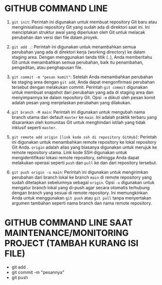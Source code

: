 # GITHUB COMMAND LINE

1. `git init`: Perintah ini digunakan untuk membuat repository Git baru atau menginisialisasi repository Git yang sudah ada di direktori saat ini. Ini menciptakan struktur awal yang diperlukan oleh Git untuk melacak perubahan dan versi dari file dalam proyek.

2. `git add .`: Perintah ini digunakan untuk menambahkan semua perubahan yang ada di direktori kerja (working directory) ke dalam staging area. Dengan menggunakan tanda titik (`.`), Anda memberitahu Git untuk menambahkan semua perubahan, baik itu penambahan, pengeditan, atau penghapusan file.

3. `git commit -m "pesan komit"`: Setelah Anda menambahkan perubahan ke staging area dengan `git add`, Anda dapat mengonfirmasi perubahan tersebut dengan melakukan commit. Perintah `git commit` digunakan untuk membuat snapshot dari perubahan yang ada di staging area dan menyimpannya ke dalam repository Git. Opsi `-m` diikuti oleh pesan komit adalah pesan yang menjelaskan perubahan yang dilakukan.

4. `git branch -M main`: Perintah ini digunakan untuk mengubah nama branch utama dari default `master` ke `main`. Ini adalah praktik terbaru yang disarankan oleh komunitas Git untuk menghindari istilah yang tidak inklusif seperti `master`.

5. `git remote add origin [link kode ssh di repository GitHub]`: Perintah ini digunakan untuk menambahkan remote repository ke lokal repository Git Anda. `origin` adalah alias yang biasanya digunakan untuk merujuk ke remote repository utama. Link kode SSH digunakan untuk mengidentifikasi lokasi remote repository, sehingga Anda dapat melakukan operasi seperti `push` dan `pull` ke dan dari repository tersebut.

6. `git push origin -u main`: Perintah ini digunakan untuk mengirimkan perubahan dari branch lokal ke branch `main` di remote repository yang sudah ditetapkan sebelumnya sebagai `origin`. Opsi `-u` digunakan untuk mengatur branch lokal yang di-push agar secara otomatis terhubung dengan branch yang sesuai di remote repository. Ini memungkinkan Anda untuk menggunakan `git push` atau `git pull` tanpa menyertakan argumen tambahan seperti nama branch dan nama remote repository.

# GITHUB COMMAND LINE SAAT MAINTENANCE/MONITORING PROJECT (TAMBAH KURANG ISI FILE)
- git add .
- git commit -m "pesannya"
- git push